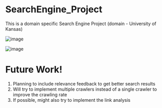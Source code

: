 # SearchEngine_Project
This is a domain specific Search Engine Project (domain - University of Kansas)

![image](https://user-images.githubusercontent.com/73868597/235284467-a65e8172-f8b5-4e9a-9440-a747783e7b57.png)

![image](https://user-images.githubusercontent.com/73868597/235284478-0b5df64f-e7cd-4af1-9090-ea19d69c5aae.png)

# Future Work!
1. Planning to include relevance feedback to get better search results
2. Will try to implement multiple crawlers instead of a single crawler to improve the crawling rate 
3. If possible, might also try to implement the link analysis 

